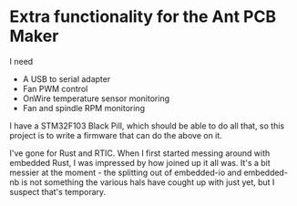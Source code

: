 
# Extra functionality for the Ant PCB Maker

I need

 - A USB to serial adapter
 - Fan PWM control
 - OnWire temperature sensor monitoring
 - Fan and spindle RPM monitoring

I have a STM32F103 Black Pill, which should be able to do all that, so this project
is to write a firmware that can do the above on it.

I've gone for Rust and RTIC. When I first started messing around with embedded Rust,
I was impressed by how joined up it all was. It's a bit messier at the moment -
the splitting out of embedded-io and embedded-nb is not something the various
hals have cought up with just yet, but I suspect that's temporary.
